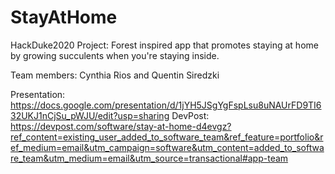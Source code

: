 # StayAtHome
HackDuke2020 Project: Forest inspired app that promotes staying at home by growing succulents when you're staying inside.

Team members: Cynthia Rios and Quentin Siredzki 

Presentation: https://docs.google.com/presentation/d/1jYH5JSgYgFspLsu8uNAUrFD9TI632UKJ1nCjSu_pWJU/edit?usp=sharing
DevPost: https://devpost.com/software/stay-at-home-d4evgz?ref_content=existing_user_added_to_software_team&ref_feature=portfolio&ref_medium=email&utm_campaign=software&utm_content=added_to_software_team&utm_medium=email&utm_source=transactional#app-team
